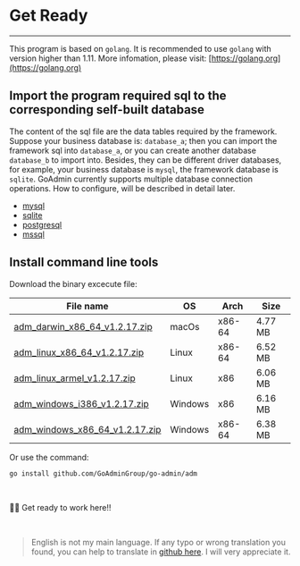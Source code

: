 # Get Ready
---

This program is based on ```golang```. It is recommended to use ```golang``` with version higher than 1.11. More infomation, please visit: [https://golang.org](https://golang.org)

## Import the program required sql to the corresponding self-built database

The content of the sql file are the data tables required by the framework. Suppose your business database is: ```database_a```; then you can import the framework sql into ```database_a```, or you can create another database ```database_b``` to import into. Besides, they can be different driver databases, for example, your business database is ```mysql```, the framework database is ```sqlite```. GoAdmin currently supports multiple database connection operations. How to configure, will be described in detail later.

- [mysql](https://raw.githubusercontent.com/GoAdminGroup/go-admin/master/data/admin.sql)
- [sqlite](https://raw.githubusercontent.com/GoAdminGroup/go-admin/master/data/admin.db)
- [postgresql](https://raw.githubusercontent.com/GoAdminGroup/go-admin/master/data/admin.pgsql)
- [mssql](https://raw.githubusercontent.com/GoAdminGroup/go-admin/master/data/admin.mssql)

## Install command line tools

Download the binary excecute file: 

|  File name   | OS  | Arch  | Size  |
|  ----  | ----  | ----  |----  |
| [adm_darwin_x86_64_v1.2.17.zip](http://file.go-admin.cn/go_admin/cli/v1_2_17/adm_darwin_x86_64_v1.2.17.zip)  | macOs | x86-64 | 4.77 MB
| [adm_linux_x86_64_v1.2.17.zip](http://file.go-admin.cn/go_admin/cli/v1_2_17/adm_linux_x86_64_v1.2.17.zip)  | Linux | x86-64   | 6.52 MB
| [adm_linux_armel_v1.2.17.zip](http://file.go-admin.cn/go_admin/cli/v1_2_17/adm_linux_armel_v1.2.17.zip)  | Linux | x86   | 6.06 MB
| [adm_windows_i386_v1.2.17.zip](http://file.go-admin.cn/go_admin/cli/v1_2_17/adm_windows_i386_v1.2.17.zip)  | Windows | x86  |6.16 MB
| [adm_windows_x86_64_v1.2.17.zip](http://file.go-admin.cn/go_admin/cli/v1_2_17/adm_windows_x86_64_v1.2.17.zip)  | Windows | x86-64   |6.38 MB


Or use the command:

```
go install github.com/GoAdminGroup/go-admin/adm
```

<br>

🍺🍺 Get ready to work here!!

<br>

> English is not my main language. If any typo or wrong translation you found, you can help to translate in [github here](https://github.com/GoAdminGroup/docs). I will very appreciate it.


